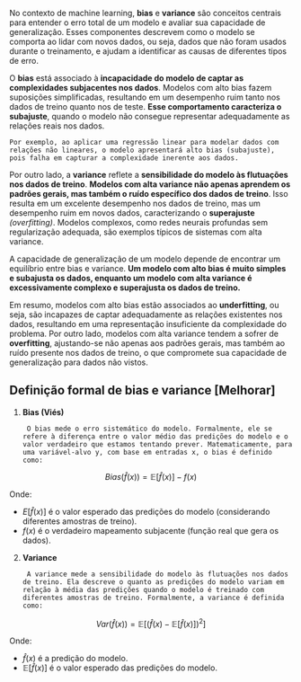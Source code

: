 No contexto de machine learning, **bias** e **variance** são conceitos centrais para entender o erro total de um modelo e avaliar sua capacidade de generalização. Esses componentes descrevem como o modelo se comporta ao lidar com novos dados, ou seja, dados que não foram usados durante o treinamento, e ajudam a identificar as causas de diferentes tipos de erro.

O **bias** está associado à **incapacidade do modelo de captar as complexidades subjacentes nos dados**. Modelos com alto bias fazem suposições simplificadas, resultando em um desempenho ruim tanto nos dados de treino quanto nos de teste. **Esse comportamento caracteriza o subajuste**, quando o modelo não consegue representar adequadamente as relações reais nos dados. 

	Por exemplo, ao aplicar uma regressão linear para modelar dados com relações não lineares, o modelo apresentará alto bias (subajuste), pois falha em capturar a complexidade inerente aos dados.

Por outro lado, a **variance** reflete a **sensibilidade do modelo às flutuações nos dados de treino**. **Modelos com alta variance não apenas aprendem os padrões gerais, mas também o ruído específico dos dados de treino**. Isso resulta em um excelente desempenho nos dados de treino, mas um desempenho ruim em novos dados, caracterizando o **superajuste** *(overfitting)*. Modelos complexos, como redes neurais profundas sem regularização adequada, são exemplos típicos de sistemas com alta variance.

A capacidade de generalização de um modelo depende de encontrar um equilíbrio entre bias e variance. **Um modelo com alto bias é muito simples e subajusta os dados, enquanto um modelo com alta variance é excessivamente complexo e superajusta os dados de treino.** 

Em resumo, modelos com alto bias estão associados ao **underfitting**, ou seja, são incapazes de captar adequadamente as relações existentes nos dados, resultando em uma representação insuficiente da complexidade do problema. Por outro lado, modelos com alta variance tendem a sofrer de **overfitting**, ajustando-se não apenas aos padrões gerais, mas também ao ruído presente nos dados de treino, o que compromete sua capacidade de generalização para dados não vistos.

## Definição formal de bias e variance [Melhorar]

1. **Bias (Viés)**

		O bias mede o erro sistemático do modelo. Formalmente, ele se refere à diferença entre o valor médio das predições do modelo e o valor verdadeiro que estamos tentando prever. Matematicamente, para uma variável-alvo y, com base em entradas x, o bias é definido como:

$$
	Bias(\hat{f}(x)) = \mathbb{E}[\hat{f}(x)] - f(x)
$$

Onde:

- $E[\hat{f}(x)]$ é o valor esperado das predições do modelo (considerando diferentes amostras de treino).
- $f(x)$ é o verdadeiro mapeamento subjacente (função real que gera os dados).

2. **Variance**

		A variance mede a sensibilidade do modelo às flutuações nos dados de treino. Ela descreve o quanto as predições do modelo variam em relação à média das predições quando o modelo é treinado com diferentes amostras de treino. Formalmente, a variance é definida como:

$$
	Var(\hat{f}(x)) = \mathbb{E}[(\hat{f}(x) - \mathbb{E}[\hat{f}(x)])^{2}] 
$$

Onde:

- $\hat{f}(x)$ é a predição do modelo.
- $\mathbb{E}[\hat{f}(x)]$ é o valor esperado das predições do modelo.